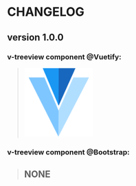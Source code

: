 # CHANGELOG
## **version 1.0.0**


### **v-treeview component @Vuetify:**
> [![v-treeview](../../../../assets/logo/V_Image.png)](https://vuetifyjs.com/en/components/treeview#treeview)


### **v-treeview component @Bootstrap:**
> ## NONE
